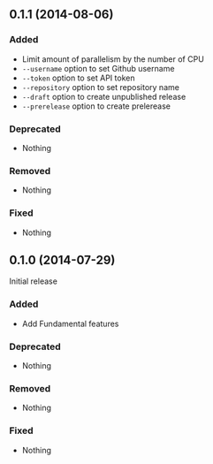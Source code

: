 ## 0.1.1 (2014-08-06)

### Added

- Limit amount of parallelism by the number of CPU
- `--username` option to set Github username
- `--token` option to set API token
- `--repository` option to set repository name
- `--draft` option to create unpublished release
- `--prerelease` option to create prelerease

### Deprecated

- Nothing

### Removed

- Nothing

### Fixed

- Nothing

## 0.1.0 (2014-07-29)

Initial release

### Added

- Add Fundamental features

### Deprecated

- Nothing

### Removed

- Nothing

### Fixed

- Nothing
